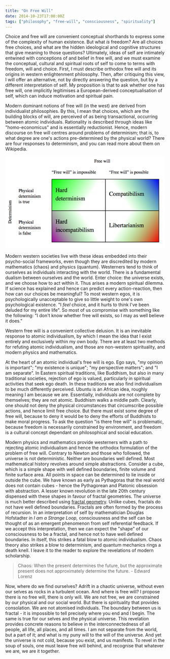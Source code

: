 ```yaml
---
title: "On Free Will"
date: 2014-10-23T17:00:00Z
tags: ["philosophy", "free-will", "consciousness", "spirituality"]
---
```


<p>Choice and free will are convenient conceptual shorthands to express some of the complexity of human existence. But what <em>is </em>freedom? Are all choices free choices, and what are the hidden ideological and cognitive structures that give meaning to those questions? Ultimately, ideas of self are intimately entwined with conceptions of and belief in free will, and we must examine the conceptual, cultural and spiritual roots of self to come to terms with freedom, will and choice. First, I must describe orthodox free will and its origins in western enlightenment philosophy. Then, after critiquing this view, I will offer an alternative, not by directly answering the question, but by a different interpretation of self. My proposition is that to ask whether one has free will, one implicitly legitimises a European-derived conceptualisation of self, which can induce motivation and spiritual pain.</p>
<p>Modern dominant notions of free will (in the west) are derived from individualist philosophies. By this, I mean that choices, which are the building blocks of will, are perceived of as being transactional, occurring between atomic individuals. Rationality is described through ideas like "homo-economicus" and is essentially reductionist. Hence, modern discourse on free will centres around problems of determinism; that is, to what degree are one's actions pre-determined by the physical world? There are four responses to determinism, and you can read more about them on Wikipedia.</p>

![freewillgrid](/images/freewillgrid.png)

Modern western societies live with these ideas embedded into their psycho-social frameworks, even though they are discredited by modern mathematics (chaos) and physics (quantum). Westerners tend to think of ourselves as individuals interacting with the world. There is a fundamental dualism between ourselves and the world. Enter choice: the universe exists, and we choose how to act within it. Thus arises a modern spiritual dilemma. If science has explained and hence can predict every action-reaction, then how can our choices be meaningful? To most western egos, it is psychologically unacceptable to give so little weight to one's own psychological existence. "I <em>feel </em>choice, and it hurts to think I've been deluded for my entire life". So most of us compromise with something like the following: "I don't know whether free will exists, so I may as well believe it does."</p>
<p>Western free will is a convenient collective delusion. It is an inevitable response to atomic individualism, by which I mean the idea that I exist entirely and exclusively within my own body. There are at least two methods for refuting atomic individualism, and those are non-western spirituality, and modern physics and mathematics.</p>
<p>At the heart of an atomic individual's free will is ego. Ego says, "my opinion is important"; "my existence is unique"; "my perspective matters"; and "I am separate". In Eastern spiritual traditions, like Buddhism, but also in many traditional societies, rejection of ego is valued, particularly in spiritual activities that seek ego death. In these traditions we also find individualism to be much differently perceived. Ubuntu is an African idea, roughly meaning I am because we are. Essentially, individuals are not complete by themselves; they are not atomic. Buddhism walks a middle path. Clearly, one should not deny the physical circumstances that circumscribe possible actions, and hence limit free choice. But there must exist some degree of free will, because to deny it would be to deny the efforts of Buddhists to make moral progress. To ask the question "is there free will" is problematic, because freedom is necessarily constrained by environment, and freedom is a cultural concept dependant on philosophical and social education.</p>
<p>Modern physics and mathematics provide westerners with a path to rejecting atomic individualism and hence the orthodox formulation of the problem of free will. Contrary to Newton and those who followed, the universe is not deterministic. Neither are boundaries well defined. Most mathematical history revolves around simple abstractions. Consider a cube, which is a simple shape with well defined boundaries, finite volume and finite surface area. All points in space can be determined to lie inside or outside the cube. We have known as early as Pythagoras that the real world does not contain cubes - hence the Pythagorean and Platonic obsession with abstraction. A lesser known revolution in the late 20th century dispensed with these shapes in favour of fractal geometries. The universe is much better described using <a title="fractal geometry" href="http://en.wikipedia.org/wiki/Patterns_in_nature#Trees.2C_fractals" target="_blank">fractal geometry</a>. Unlike cubes, fractals do not have well defined boundaries. Fractals are often formed by the process of recursion. In an interpretation of self by mathematician Douglas Hofstadter in <em>I am a Strange Loop, </em>consciousness and the self can be thought of as an emergent phenomenon from self referential feedback. If we accept this interpretation, then we can expect the "shape" of our consciousness to be a fractal, and hence not to have well defined boundaries. In itself, this strikes a fatal blow to atomic individualism. Chaos theory also strikes a blow to determinism, and quantum mechanics rings a death knell. I leave it to the reader to explore the revelations of modern scholarship.</p>
<blockquote><p>Chaos: When the present determines the future, but the approximate present does not approximately determine the future.  -  Edward Lorenz</p></blockquote>
<p>Now, where do we find ourselves? Adrift in a chaotic universe, without even our selves as rocks in a turbulent ocean. And where is free will? I propose there is no free will, there is only will. We are not free, we are constrained by our physical and our social world. But there is spirituality that provides consolation. We are not atomised individuals. The boundary between us is fractal - it is impossible to tell precisely where you end and I begin. The same is true for our selves and the physical universe. This revelation provides concrete reasons to believe in the interconnectedness of all people, all life, all places, and all times. I am not separate from the world, but a part of it; and what is my puny will to the will of the universe. And yet the universe is not cold, because you exist, and us manifests. To revel in the soup of souls, one must leave free will behind, and recognise that whatever we are, we are it together.</p>